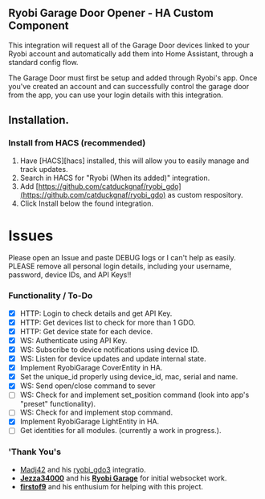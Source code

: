 ## Ryobi Garage Door Opener - HA Custom Component

This integration will request all of the Garage Door devices linked to your Ryobi account and automatically add them into Home Assistant, through a standard config flow.

The Garage Door must first be setup and added through Ryobi's app. Once you've created an account and can successfully control the garage door from the app, you can use your login details with this integration.

## Installation.

### Install from HACS (recommended)

1. Have [HACS][hacs] installed, this will allow you to easily manage and track updates.
2. Search in HACS for "Ryobi (When its added)" integration.
3. Add [https://github.com/catduckgnaf/ryobi_gdo](https://github.com/catduckgnaf/ryobi_gdo) as custom respository.
4. Click Install below the found integration.

# Issues

Please open an Issue and paste DEBUG logs or I can't help as easily. PLEASE remove all personal login details, including your username, password, device IDs, and API Keys!!



### Functionality / To-Do 
 - [x] HTTP: Login to check details and get API Key.
 - [x] HTTP: Get devices list to check for more than 1 GDO.
 - [x] HTTP: Get device state for each device.
 - [x] WS: Authenticate using API Key.
 - [x] WS: Subscribe to device notifications using device ID.  
 - [x] WS: Listen for device updates and update internal state.
 - [x] Implement RyobiGarage CoverEntity in HA.
 - [x] Set the unique_id properly using device_id, mac, serial and name.
 - [x] WS: Send open/close command to sever
 - [ ] WS: Check for and implement set_position command (look into app's "preset" functionality).
 - [ ] WS: Check for and implement stop command.
 - [x] Implement RyobiGarage LightEntity in HA.
 - [ ] Get identities for all modules. (currently a work in progress.).
### 'Thank You's
 - [Madj42](https://github.com/Madj42) and his [ryobi_gdo3](https://github.com/Madj42/ryobi_gdo3) integratio.
 - [**Jezza34000**](https://github.com//CJOWood/) and his [**Ryobi Garage**](https://github.com/CJOWood/ryobi_garage/) for initial websocket work.
 - [**firstof9**](https://github.com//firstof9/) and his enthusium for helping with this project.
